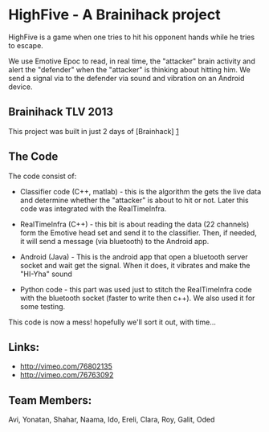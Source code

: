 HighFive - A Brainihack project
===============================

HighFive is a game when one tries to hit his opponent hands while he tries to escape.

We use Emotive Epoc to read, in real time, the "attacker" brain activity and alert the "defender" when the "attacker" is thinking about hitting him. We send a signal via to the defender via sound and vibration on an Android device.

Brainihack TLV 2013
-------------------

This project was built in just 2 days of [Brainhack] [1]

  [1]: http://brainihack.org/       "Brainihack"

The Code
--------

The code consist of:

* Classifier code (C++, matlab) - this is the algorithm the gets the live data and determine whether the "attacker" is about to hit or not. Later this code was integrated with the RealTimeInfra.

* RealTimeInfra (C++) - this bit is about reading the data (22 channels) form the Emotive head set and send it to the classifier. Then, if needed, it will send a message (via bluetooth) to the Android app.

* Android (Java) - This is the android app that open a bluetooth server socket and wait get the signal. When it does, it vibrates and make the "HI-Yha" sound

* Python code - this part was used just to stitch the RealTimeInfra code with the bluetooth socket (faster to write then c++). We also used it for some testing.

This code is now a mess! hopefully we'll sort it out, with time...

Links:
------

* http://vimeo.com/76802135
* http://vimeo.com/76763092

Team Members:
-------------
Avi, Yonatan, Shahar, Naama, Ido, Ereli, Clara, Roy, Galit, Oded
